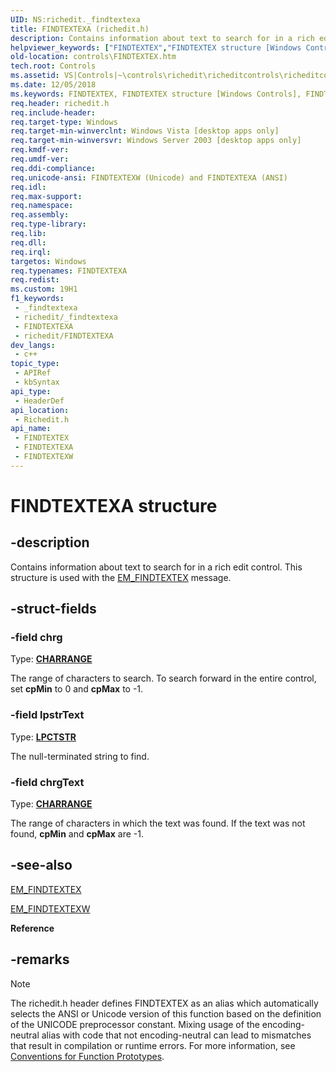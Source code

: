 ```yaml
---
UID: NS:richedit._findtextexa
title: FINDTEXTEXA (richedit.h)
description: Contains information about text to search for in a rich edit control. This structure is used with the EM_FINDTEXTEX message. (ANSI)
helpviewer_keywords: ["FINDTEXTEX","FINDTEXTEX structure [Windows Controls]","FINDTEXTEXA","FINDTEXTEXW","_win32_FINDTEXTEX_str","_win32_FINDTEXTEX_str_cpp","controls.FINDTEXTEX","controls._win32_FINDTEXTEX_str","richedit/FINDTEXTEX","richedit/FINDTEXTEXA","richedit/FINDTEXTEXW"]
old-location: controls\FINDTEXTEX.htm
tech.root: Controls
ms.assetid: VS|Controls|~\controls\richedit\richeditcontrols\richeditcontrolreference\richeditstructures\findtextex.htm
ms.date: 12/05/2018
ms.keywords: FINDTEXTEX, FINDTEXTEX structure [Windows Controls], FINDTEXTEXA, FINDTEXTEXW, _win32_FINDTEXTEX_str, _win32_FINDTEXTEX_str_cpp, controls.FINDTEXTEX, controls._win32_FINDTEXTEX_str, richedit/FINDTEXTEX, richedit/FINDTEXTEXA, richedit/FINDTEXTEXW
req.header: richedit.h
req.include-header: 
req.target-type: Windows
req.target-min-winverclnt: Windows Vista [desktop apps only]
req.target-min-winversvr: Windows Server 2003 [desktop apps only]
req.kmdf-ver: 
req.umdf-ver: 
req.ddi-compliance: 
req.unicode-ansi: FINDTEXTEXW (Unicode) and FINDTEXTEXA (ANSI)
req.idl: 
req.max-support: 
req.namespace: 
req.assembly: 
req.type-library: 
req.lib: 
req.dll: 
req.irql: 
targetos: Windows
req.typenames: FINDTEXTEXA
req.redist: 
ms.custom: 19H1
f1_keywords:
 - _findtextexa
 - richedit/_findtextexa
 - FINDTEXTEXA
 - richedit/FINDTEXTEXA
dev_langs:
 - c++
topic_type:
 - APIRef
 - kbSyntax
api_type:
 - HeaderDef
api_location:
 - Richedit.h
api_name:
 - FINDTEXTEX
 - FINDTEXTEXA
 - FINDTEXTEXW
---
```


# FINDTEXTEXA structure


## -description

Contains information about text to search for in a rich edit control. This structure is used with the <a href="/windows/win32/controls/em-findtextex">EM_FINDTEXTEX</a> message.

## -struct-fields

### -field chrg

Type: <b><a href="/windows/win32/api/richedit/ns-richedit-charrange">CHARRANGE</a></b>

The range of characters to search. To search forward in the entire control, set <b>cpMin</b> to 0 and <b>cpMax</b> to -1.

### -field lpstrText

Type: <b><a href="/windows/desktop/WinProg/windows-data-types">LPCTSTR</a></b>

The null-terminated string to find.

### -field chrgText

Type: <b><a href="/windows/win32/api/richedit/ns-richedit-charrange">CHARRANGE</a></b>

The range of characters in which the text was found. If the text was not found, <b>cpMin</b> and <b>cpMax</b> are -1.

## -see-also

<a href="/windows/win32/controls/em-findtextex">EM_FINDTEXTEX</a>



<a href="/windows/win32/controls/em-findtextexw">EM_FINDTEXTEXW</a>



<b>Reference</b>

## -remarks

> [!NOTE]
> The richedit.h header defines FINDTEXTEX as an alias which automatically selects the ANSI or Unicode version of this function based on the definition of the UNICODE preprocessor constant. Mixing usage of the encoding-neutral alias with code that not encoding-neutral can lead to mismatches that result in compilation or runtime errors. For more information, see [Conventions for Function Prototypes](/windows/win32/intl/conventions-for-function-prototypes).
